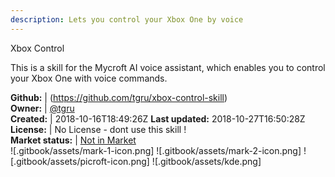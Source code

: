 ```yaml
---
description: Lets you control your Xbox One by voice
---
```

Xbox Control

This is a skill for the Mycroft AI voice assistant, which enables you to control your Xbox One with voice commands.

**Github:** | (https://github.com/tgru/xbox-control-skill)  
**Owner:** | [@tgru](https://github.com/tgru)  
**Created:** | 2018-10-16T18:49:26Z  **Last updated:** 2018-10-27T16:50:28Z  
**License:** | No License - dont use this skill !  
**Market status:** | [Not in Market](https://market.mycroft.ai/skill/)  
 ![.gitbook/assets/mark-1-icon.png]  ![.gitbook/assets/mark-2-icon.png]  ![.gitbook/assets/picroft-icon.png]  ![.gitbook/assets/kde.png]  
